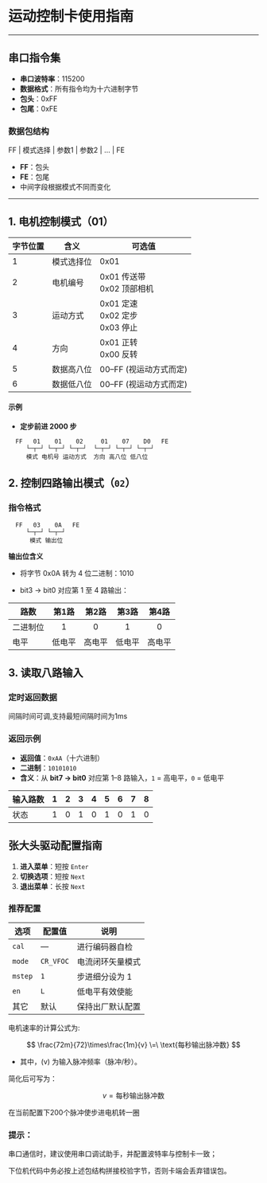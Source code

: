 # 运动控制卡使用指南


---

## 串口指令集
- **串口波特率**：115200
- **数据格式**：所有指令均为十六进制字节  
- **包头**：0xFF  
- **包尾**：0xFE  

### 数据包结构

FF | 模式选择 | 参数1 | 参数2 | …  | FE

- **FF**：包头  
- **FE**：包尾  
- 中间字段根据模式不同而变化  

---

## 1. 电机控制模式（01）

| 字节位置 | 含义         | 可选值                          |
|---------|--------------|---------------------------------|
| 1       | 模式选择位   | 0x01                          |
| 2       | 电机编号     | 0x01 传送带<br>0x02 顶部相机 |
| 3       | 运动方式     | 0x01 定速<br>0x02 定步<br>0x03 停止 |
| 4       | 方向         | 0x01 正转<br>0x00 反转      |
| 5       | 数据高八位   | 00–FF (视运动方式而定)          |
| 6       | 数据低八位   | 00–FF (视运动方式而定)          |

#### 示例

- **定步前进 2000 步**  
  
```hex
  FF   01    01    02     01    07    D0   FE
     └─┬─┘ └─┬─┘ └─┬─┘  └─┬─┘ └─┬─┘ └─┬─┘
     模式 电机号 运动方式  方向 高八位 低八位
```

## 2. 控制四路输出模式（`02`）

### 指令格式

```hex
  FF   03    0A   FE
     └─┬─┘ └─┬─┘
      模式 输出位
```
**输出位含义**
- 将字节 0x0A 转为 4 位二进制：1010

- bit3 → bit0 对应第 1 至 4 路输出：

| 路数   | 第1路 | 第2路 | 第3路 | 第4路 |
| ---- | :-: | :-: | :-: | :-: |
| 二进制位 |  1  |  0  |  1  |  0  |
| 电平   | 低电平 | 高电平 | 低电平 | 高电平 |

## 3. 读取八路输入

### 定时返回数据

间隔时间可调,支持最短间隔时间为1ms

### 返回示例

- **返回值**：`0xAA`（十六进制）  
- **二进制**：`10101010`  
- **含义**：从 **bit7 → bit0** 对应第 1–8 路输入，`1` = 高电平，`0` = 低电平  

| 输入路数 | 1 | 2 | 3 | 4 | 5 | 6 | 7 | 8 |
|----------|:-:|:-:|:-:|:-:|:-:|:-:|:-:|:-:|
| 状态     | 1 | 0 | 1 | 0 | 1 | 0 | 1 | 0 |


## 张大头驱动配置指南

1. **进入菜单**：短按 `Enter`  
2. **切换选项**：短按 `Next`  
3. **退出菜单**：长按 `Next`  

### 推荐配置

| 选项    | 配置值        | 说明               |
|--------|--------------|--------------------|
| `cal`  | —            | 进行编码器自检     |
| `mode` | `CR_VFOC`    | 电流闭环矢量模式   |
| `mstep`| `1`          | 步进细分设为 1     |
| `en`   | `L`          | 低电平有效使能     |
| 其它   | 默认         | 保持出厂默认配置   |

电机速率的计算公式为:

$$
\frac{72m}{72}\times\frac{1m}{v}
\=\
\text{每秒输出脉冲数}
$$

- 其中，\(v\) 为输入脉冲频率（脉冲/秒）。  

简化后可写为：

$$
v = \text{每秒输出脉冲数}
$$

在当前配置下200个脉冲使步进电机转一圈

### 提示：

串口通信时，建议使用串口调试助手，并配置波特率与控制卡一致；

下位机代码中务必按上述包结构拼接校验字节，否则卡端会丢弃错误包。 
